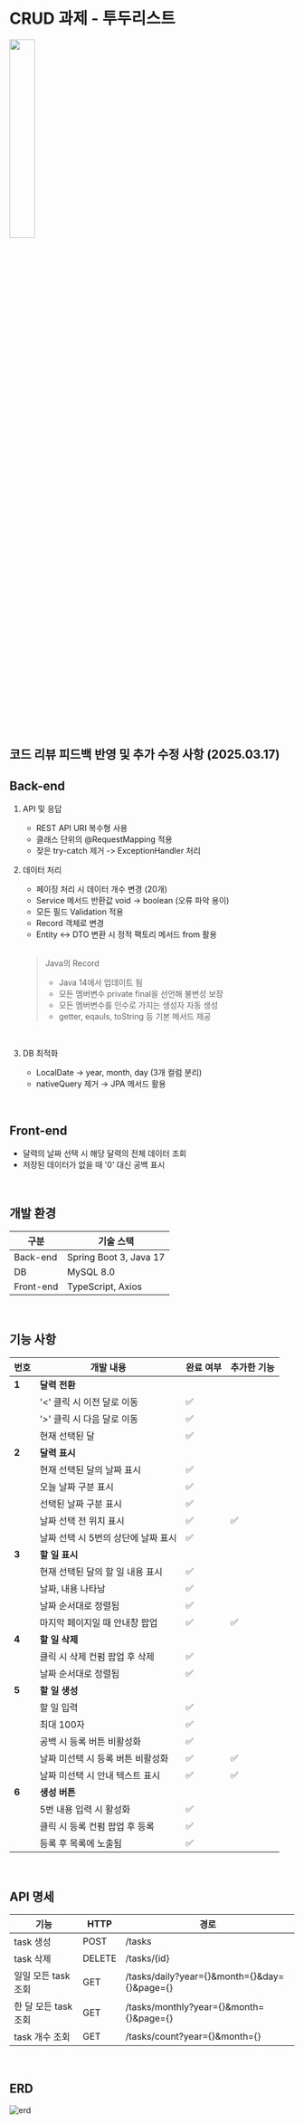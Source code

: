 # CRUD 과제 - 투두리스트
<img src="https://github.com/user-attachments/assets/1d5feb15-c805-439a-8021-332a6c611feb" width="30%" />

<br><br>

## **코드 리뷰 피드백 반영 및 추가 수정 사항** (2025.03.17)  
## Back-end
1. API 및 응답
    - REST API URI 복수형 사용
    - 클래스 단위의 @RequestMapping 적용
    - 잦은 try-catch 제거 -> ExceptionHandler 처리

2. 데이터 처리
    - 페이징 처리 시 데이터 개수 변경 (20개)
    - Service 메서드 반환값 void → boolean (오류 파악 용이)
    - 모든 필드 Validation 적용
    - Record 객체로 변경
    - Entity <-> DTO 변환 시 정적 팩토리 메서드 from 활용

    <br>

    >Java의 Record  
    >    - Java 14에서 업데이트 됨
    >    - 모든 멤버변수 private final을 선언해 불변성 보장
    >    - 모든 멤버변수를 인수로 가지는 생성자 자동 생성
    >    - getter, eqauls, toString 등 기본 메서드 제공

    <br>

3. DB 최적화
    - LocalDate → year, month, day (3개 컬럼 분리)
    - nativeQuery 제거 → JPA 메서드 활용    

<br>

## Front-end
- 달력의 날짜 선택 시 해당 달력의 전체 데이터 조회
- 저장된 데이터가 없을 때 '0' 대신 공백 표시

<br>

## 개발 환경
| 구분      | 기술 스택        |
|----------|------------------|
| Back-end | Spring Boot 3, Java 17 |
| DB | MySQL 8.0 |
| Front-end | TypeScript, Axios |

<br>

## 기능 사항
| 번호 | 개발 내용 | 완료 여부 | 추가한 기능
|------|------|------|------|
| **1** | **달력 전환** | | |
|  | '<' 클릭 시 이전 달로 이동 | ✅ | |
|  | '>' 클릭 시 다음 달로 이동 | ✅ | |
|  | 현재 선택된 달 | ✅ | |
| **2** | **달력 표시** | | |
|  | 현재 선택된 달의 날짜 표시 | ✅ | |
|  | 오늘 날짜 구분 표시 | ✅ | |
|  | 선택된 날짜 구분 표시 | ✅ | |
|  | 날짜 선택 전 위치 표시 | ✅ | ✅ |
|  | 날짜 선택 시 5번의 상단에 날짜 표시 | ✅ | |
| **3** | **할 일 표시** | | |
|  | 현재 선택된 달의 할 일 내용 표시 | ✅ | |
|  | 날짜, 내용 나타남 | ✅ | |
|  | 날짜 순서대로 정렬됨 | ✅ | |
|  | 마지막 페이지일 때 안내창 팝업 | ✅ | ✅ |
| **4** | **할 일 삭제** | | |
|  | 클릭 시 삭제 컨펌 팝업 후 삭제 | ✅ | |
|  | 날짜 순서대로 정렬됨 | ✅ | |
| **5** | **할 일 생성** | | |
|  | 할 일 입력 | ✅ | |
|  | 최대 100자 | ✅ | |
|  | 공백 시 등록 버튼 비활성화 | ✅ | |
|  | 날짜 미선택 시 등록 버튼 비활성화 | ✅ | ✅ | |
|  | 날짜 미선택 시 안내 텍스트 표시 | ✅ | ✅ | |
| **6** | **생성 버튼** | | |
|  | 5번 내용 입력 시 활성화 | ✅ | |
|  | 클릭 시 등록 컨펌 팝업 후 등록 | ✅ | |
|  | 등록 후 목록에 노출됨 | ✅ | |


<br>

## API 명세
| 기능                 | HTTP  | 경로 |
|----------------------|------|-------------------------------------------|
| task 생성          | POST  | /tasks |
| task 삭제          | DELETE | /tasks/{id} |
| 일일 모든 task 조회 | GET   | /tasks/daily?year={}&month={}&day={}&page={} |
| 한 달 모든 task 조회 | GET   | /tasks/monthly?year={}&month={}&page={} |
| task 개수 조회     | GET   | /tasks/count?year={}&month={} |

<br>

## ERD
![erd](https://github.com/user-attachments/assets/35dd3bff-4e9b-421a-b4fa-d059d27d6d1c)
